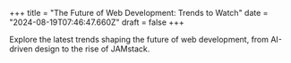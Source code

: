 +++
title = "The Future of Web Development: Trends to Watch"
date = "2024-08-19T07:46:47.660Z"
draft = false
+++

  Explore the latest trends shaping the future of web development, from AI-driven design to the rise of JAMstack.
        